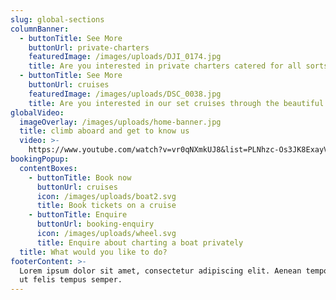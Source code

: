 ```yaml
---
slug: global-sections
columnBanner:
  - buttonTitle: See More
    buttonUrl: private-charters
    featuredImage: /images/uploads/DJI_0174.jpg
    title: Are you interested in private charters catered for all sorts of occasions?
  - buttonTitle: See More
    buttonUrl: cruises
    featuredImage: /images/uploads/DSC_0038.jpg
    title: Are you interested in our set cruises through the beautiful Broadwater?
globalVideo:
  imageOverlay: /images/uploads/home-banner.jpg
  title: climb aboard and get to know us
  video: >-
    https://www.youtube.com/watch?v=vr0qNXmkUJ8&list=PLNhzc-Os3JK8ExayVzzoHVvP2c0-4_oqt
bookingPopup:
  contentBoxes:
    - buttonTitle: Book now
      buttonUrl: cruises
      icon: /images/uploads/boat2.svg
      title: Book tickets on a cruise
    - buttonTitle: Enquire
      buttonUrl: booking-enquiry
      icon: /images/uploads/wheel.svg
      title: Enquire about charting a boat privately
  title: What would you like to do?
footerContent: >-
  Lorem ipsum dolor sit amet, consectetur adipiscing elit. Aenean tempor massa
  ut felis tempus semper.
---
```

